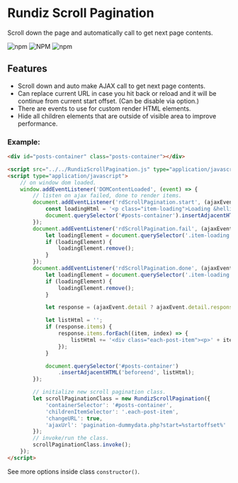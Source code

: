 # Rundiz Scroll Pagination

Scroll down the page and automatically call to get next page contents.

![npm](https://img.shields.io/npm/v/rundiz-scroll-pagination) 
![NPM](https://img.shields.io/npm/l/rundiz-scroll-pagination) 
![npm](https://img.shields.io/npm/dt/rundiz-scroll-pagination)

## Features
* Scroll down and auto make AJAX call to get next page contents.
* Can replace current URL in case you hit back or reload and it will be continue from current start offset. (Can be disable via option.)
* There are events to use for custom render HTML elements.
* Hide all children elements that are outside of visible area to improve performance.

### Example:
```html
<div id="posts-container" class="posts-container"></div>

<script src="../../RundizScrollPagination.js" type="application/javascript"></script>
<script type="application/javascript">
    // on window dom loaded.
    window.addEventListener('DOMContentLoaded', (event) => {
        // listen on ajax failed, done to render items.
        document.addEventListener('rdScrollPagination.start', (ajaxEvent) => {
            const loadingHtml = '<p class="item-loading">Loading &hellip;</p>';
            document.querySelector('#posts-container').insertAdjacentHTML('beforeend', loadingHtml);
        });
        document.addEventListener('rdScrollPagination.fail', (ajaxEvent) => {
            let loadingElement = document.querySelector('.item-loading');
            if (loadingElement) {
                loadingElement.remove();
            }
        });
        document.addEventListener('rdScrollPagination.done', (ajaxEvent) => {
            let loadingElement = document.querySelector('.item-loading');
            if (loadingElement) {
                loadingElement.remove();
            }

            let response = (ajaxEvent.detail ? ajaxEvent.detail.response : {});

            let listHtml = '';
            if (response.items) {
                response.items.forEach((item, index) => {
                    listHtml += '<div class="each-post-item"><p>' + item + '</p></div>';
                });
            }

            document.querySelector('#posts-container')
                .insertAdjacentHTML('beforeend', listHtml);
        });

        // initialize new scroll pagination class.
        let scrollPaginationClass = new RundizScrollPagination({
            'containerSelector': '#posts-container',
            'childrenItemSelector': '.each-post-item',
            'changeURL': true,
            'ajaxUrl': 'pagination-dummydata.php?start=%startoffset%'
        });
        // invoke/run the class.
        scrollPaginationClass.invoke();
    });
</script>
```

See more options inside class `constructor()`.